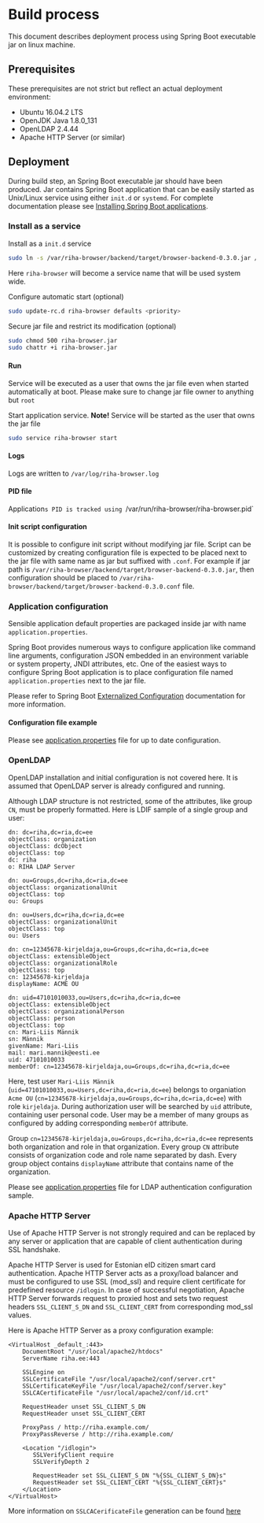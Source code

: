 # Build process
This document describes deployment process using Spring Boot executable jar on linux machine.

## Prerequisites
These prerequisites are not strict but reflect an actual deployment environment:

 - Ubuntu 16.04.2 LTS
 - OpenJDK Java 1.8.0_131
 - OpenLDAP 2.4.44
 - Apache HTTP Server (or similar)

## Deployment
During build step, an Spring Boot executable jar should have been produced. Jar contains Spring Boot application that can be easily started as Unix/Linux service using either `init.d` or `systemd`. For complete documentation please see [Installing Spring Boot applications](https://docs.spring.io/spring-boot/docs/current/reference/html/deployment-install.html#deployment-install).

### Install as a service
Install as a `init.d` service
~~~bash
sudo ln -s /var/riha-browser/backend/target/browser-backend-0.3.0.jar /etc/init.d/riha-browser
~~~
Here `riha-browser` will become a service name that will be used system wide.

Configure automatic start (optional)
~~~bash
sudo update-rc.d riha-browser defaults <priority>
~~~

Secure jar file and restrict its modification (optional)
~~~bash
sudo chmod 500 riha-browser.jar
sudo chattr +i riha-browser.jar
~~~

#### Run
Service will be executed as a user that owns the jar file even when started automatically at boot. Please make sure to change jar file owner to anything but `root`

Start application service. **Note!** Service will be started as the user that owns the jar file
~~~bash
sudo service riha-browser start
~~~

#### Logs
Logs are written to `/var/log/riha-browser.log`

#### PID file
Application`s PID is tracked using `/var/run/riha-browser/riha-browser.pid`

#### Init script configuration
It is possible to configure init script without modifying jar file. Script can be customized by creating configuration file is expected to be placed next to the jar file with same name as jar but suffixed with `.conf`. For example if jar path is `/var/riha-browser/backend/target/browser-backend-0.3.0.jar`, then configuration should be placed to `/var/riha-browser/backend/target/browser-backend-0.3.0.conf` file.

### Application configuration
Sensible application default properties are packaged inside jar with name `application.properties`.

Spring Boot provides numerous ways to configure application like command line arguments, configuration JSON embedded in an environment variable or system property, JNDI attributes, etc. One of the easiest ways to configure Spring Boot application is to place configuration file named `application.properties` next to the jar file.

Please refer to Spring Boot [Externalized Configuration](https://docs.spring.io/spring-boot/docs/current/reference/html/boot-features-external-config.html#boot-features-external-config) documentation for more information.

#### Configuration file example
Please see [application.properties](../backend/src/main/resources/application.properties) file for up to date configuration.

### OpenLDAP
OpenLDAP installation and initial configuration is not covered here. It is assumed that OpenLDAP server is already configured and running.

Although LDAP structure is not restricted, some of the attributes, like group `CN`, must be properly formatted. Here is LDIF sample of a single group and user:
~~~
dn: dc=riha,dc=ria,dc=ee
objectClass: organization
objectClass: dcObject
objectClass: top
dc: riha
o: RIHA LDAP Server

dn: ou=Groups,dc=riha,dc=ria,dc=ee
objectClass: organizationalUnit
objectClass: top
ou: Groups

dn: ou=Users,dc=riha,dc=ria,dc=ee
objectClass: organizationalUnit
objectClass: top
ou: Users

dn: cn=12345678-kirjeldaja,ou=Groups,dc=riha,dc=ria,dc=ee
objectClass: extensibleObject
objectClass: organizationalRole
objectClass: top
cn: 12345678-kirjeldaja
displayName: ACME OU

dn: uid=47101010033,ou=Users,dc=riha,dc=ria,dc=ee
objectClass: extensibleObject
objectClass: organizationalPerson
objectClass: person
objectClass: top
cn: Mari-Liis Männik
sn: Männik
givenName: Mari-Liis
mail: mari.mannik@eesti.ee
uid: 47101010033
memberOf: cn=12345678-kirjeldaja,ou=Groups,dc=riha,dc=ria,dc=ee
~~~
Here, test user `Mari-Liis Männik` (`uid=47101010033,ou=Users,dc=riha,dc=ria,dc=ee`) belongs to organiation `Acme OU` (`cn=12345678-kirjeldaja,ou=Groups,dc=riha,dc=ria,dc=ee`) with role `kirjeldaja`. During authorization user will be searched by `uid` attribute, containing user personal code. User may be a member of many groups as configured by adding corresponding `memberOf` attribute.

Group `cn=12345678-kirjeldaja,ou=Groups,dc=riha,dc=ria,dc=ee` represents both organization and role in that organization. Every group `CN` attribute consists of organization code and role name separated by dash. Every group object contains `displayName` attribute that contains name of the organization.

Please see [application.properties](../backend/src/main/resources/application.properties) file for LDAP authentication configuration sample.

### Apache HTTP Server
Use of Apache HTTP Server is not strongly required and can be replaced by any server or application that are capable of client authentication during SSL handshake.

Apache HTTP Server is used for Estonian eID citizen smart card authentication. Apache HTTP Server acts as a proxy/load balancer and must be configured to use SSL (mod_ssl) and require client certificate for predefined resource `/idlogin`. In case of successful negotiation, Apache HTTP Server forwards request to proxied host and sets two request headers `SSL_CLIENT_S_DN` and `SSL_CLIENT_CERT` from corresponding mod_ssl values.

Here is Apache HTTP Server as a proxy configuration example:
~~~
<VirtualHost _default_:443>
    DocumentRoot "/usr/local/apache2/htdocs"
    ServerName riha.ee:443
    
    SSLEngine on
    SSLCertificateFile "/usr/local/apache2/conf/server.crt"
    SSLCertificateKeyFile "/usr/local/apache2/conf/server.key"
    SSLCACertificateFile "/usr/local/apache2/conf/id.crt"
    
    RequestHeader unset SSL_CLIENT_S_DN
    RequestHeader unset SSL_CLIENT_CERT
        
    ProxyPass / http://riha.example.com/
    ProxyPassReverse / http://riha.example.com/
            
    <Location "/idlogin">
       SSLVerifyClient require
       SSLVerifyDepth 2
    
       RequestHeader set SSL_CLIENT_S_DN "%{SSL_CLIENT_S_DN}s"
       RequestHeader set SSL_CLIENT_CERT "%{SSL_CLIENT_CERT}s"
    </Location>
</VirtualHost>
~~~
More information on `SSLCACerificateFile` generation can be found [here](https://eid.eesti.ee/index.php/Authenticating_in_web_applications#Implementing_authentication_with_an_ID_card)